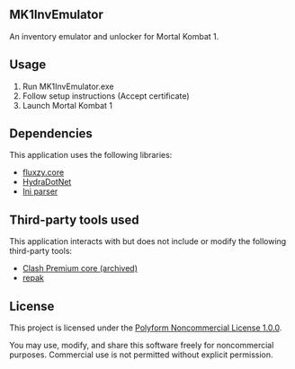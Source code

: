 ## MK1InvEmulator
An inventory emulator and unlocker for Mortal Kombat 1.

## Usage
1. Run MK1InvEmulator.exe
2. Follow setup instructions (Accept certificate)
3. Launch Mortal Kombat 1

## Dependencies
This application uses the following libraries:
 - [fluxzy.core](https://github.com/haga-rak/fluxzy.core)
 - [HydraDotNet](https://github.com/TheNaeem/HydraDotNet)
 - [Ini parser](https://github.com/rickyah/ini-parser)
 
## Third-party tools used
This application interacts with but does not include or modify the following third-party tools:
 - [Clash Premium core (archived)](https://web.archive.org/web/20230401002042/https://github.com/Dreamacro/clash)
 - [repak](https://github.com/trumank/repak)
	
## License

This project is licensed under the [Polyform Noncommercial License 1.0.0](https://polyformproject.org/licenses/noncommercial/1.0.0/).

You may use, modify, and share this software freely for noncommercial purposes. Commercial use is not permitted without explicit permission.